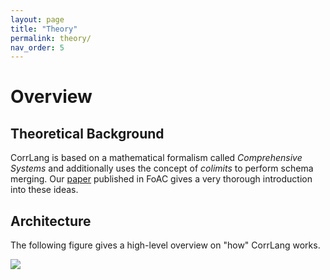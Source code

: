 ```yaml
---
layout: page
title: "Theory"
permalink: theory/
nav_order: 5
---
```



# Overview

## Theoretical Background

CorrLang is based on a mathematical formalism called _Comprehensive Systems_ and additionally uses the concept of _colimits_ to perform schema merging. 
Our [paper](https://link.springer.com/article/10.1007/s00165-021-00555-2) published in FoAC gives a very thorough introduction into these ideas.


## Architecture

The following figure gives a high-level overview on "how" CorrLang works.


<img src="../CorrLangPrinciple.svg">
